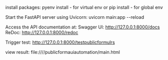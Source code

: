 install packages:
pyenv install - for virtual env
or
pip install - for global env

Start the FastAPI server using Uvicorn:
uvicorn main:app --reload

Access the API documentation at:
Swagger UI: http://127.0.0.1:8000/docs
ReDoc: http://127.0.0.1:8000/redoc

Trigger test:
http://127.0.0.1:8000/testpublicformulrs

view result:
file:///<DIRECTORY>/publicformauiautomation/main.html